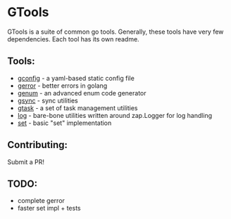 # GTools

GTools is a suite of common go tools.
Generally, these tools have very few dependencies. 
Each tool has its own readme.

## Tools: 
 - [gconfig](gcofig/) - a yaml-based static config file
 - [gerror](gerror/) - better errors in golang
 - [genum](genum/) - an advanced enum code generator
 - [gsync](gsync/) - sync utilities
 - [gtask](gtask/) - a set of task management utilities
 - [log](log/) - bare-bone utilities written around zap.Logger for log handling 
 - [set](set/) - basic "set" implementation 

## Contributing:

Submit a PR!

## TODO:
- complete gerror
- faster set impl + tests